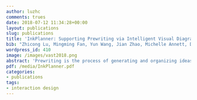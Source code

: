 ```yaml
---
author: luzhc
comments: trues
date: 2018-07-12 11:34:28+00:00
layout: publications
slug: publications
title: 'InkPlanner: Supporting Prewriting via Intelligent Visual Diagramming (To appear at IEEE VAST 2018)'
bib: "Zhicong Lu, Mingming Fan, Yun Wang, Jian Zhao, Michelle Annett, Daniel Wigdor. InkPlanner: Supporting Prewriting via Intelligent Visual Diagramming. IEEE Transactions on Visualization and Computer Graphics (Proceedings of VAST 2018), 25(1), 2019 (To Appear)."
wordpress_id: 410
image: /images/vast2018.png
abstract: 'Prewriting is the process of generating and organizing ideas before drafting a document. Although often overlooked by novice writers and writing tool developers, prewriting is a critical process that improves the quality of a final document. To better understand current prewriting practices, we first conducted interviews with writing learners and experts. Based on the learners’ needs and experts’ recommendations, we then designed and developed InkPlanner, a novel pen and touch visualization tool that allows writers to utilize visual diagramming for ideation during prewriting. InkPlanner further allows writers to sort their ideas into a logical and sequential narrative by using a novel widget— NarrativeLine. Using a NarrativeLine, InkPlanner can automatically generate a document outline to guide later drafting exercises. Inkplanner is powered by machine-generated semantic and structural suggestions that are curated from various texts. To qualitatively review the tool and understand how writers use InkPlanner for prewriting, two writing experts were interviewed and a user study was conducted with university students. The results demonstrated that InkPlanner encouraged writers to generate more diverse ideas and also enabled them to think more strategically about how to organize their ideas for later drafting.'
pdf: /media/InkPlanner.pdf
categories:
- publications
tags:
- interaction design
---
```

